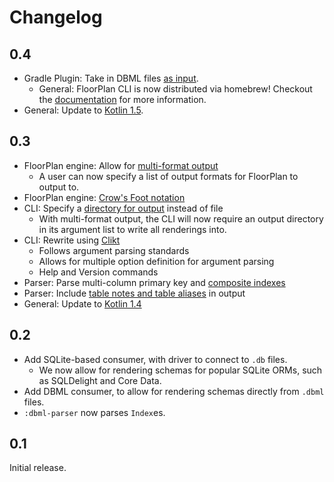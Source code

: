 # Changelog

## 0.4

- Gradle Plugin: Take in DBML files [as input](https://github.com/julioz/FloorPlan/pull/63).
  - General: FloorPlan CLI is now distributed via homebrew! Checkout the [documentation](https://julioz.github.io/FloorPlan/contributing/) for more information.
- General: Update to [Kotlin 1.5](https://github.com/julioz/FloorPlan/pull/64).

## 0.3

- FloorPlan engine: Allow for [multi-format output](https://github.com/julioz/FloorPlan/pull/49)
  - A user can now specify a list of output formats for FloorPlan to output to.
- FloorPlan engine: [Crow's Foot notation](https://github.com/julioz/FloorPlan/pull/58)
- CLI: Specify a [directory for output](https://github.com/julioz/FloorPlan/pull/57) instead of file
  - With multi-format output, the CLI will now require an output directory in its argument list to write all renderings into.
- CLI: Rewrite using [Clikt](https://github.com/ajalt/clikt/)
  - Follows argument parsing standards
  - Allows for multiple option definition for argument parsing
  - Help and Version commands
- Parser: Parse multi-column primary key and [composite indexes](https://github.com/julioz/FloorPlan/pull/50)
- Parser: Include [table notes and table aliases](https://github.com/julioz/FloorPlan/pull/53) in output
- General: Update to [Kotlin 1.4](https://github.com/julioz/FloorPlan/pull/55)

## 0.2

- Add SQLite-based consumer, with driver to connect to `.db` files.
  - We now allow for rendering schemas for popular SQLite ORMs, such as SQLDelight and Core Data.
- Add DBML consumer, to allow for rendering schemas directly from `.dbml` files.
- `:dbml-parser` now parses `Index`es.

## 0.1

Initial release.
